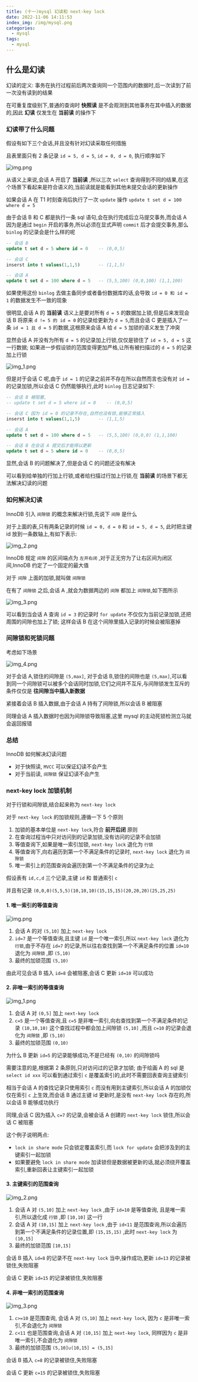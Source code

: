 ```yaml
---
title: (十一)mysql 幻读和 next-key lock
date: 2022-11-06 14:11:53
index_img: /img/mysql.png
categories:
  - mysql
tags:
  - mysql
---
```


## 什么是幻读

幻读的定义: 事务在执行过程前后两次查询同一个范围内的数据时,后一次读到了前一次没有读到的结果

在可重复度级别下,普通的查询时 **快照读** 是不会观测到其他事务在其中插入的数据的,因此 **幻读** 仅发生在 **当前读** 的操作下

### 幻读带了什么问题

假设有如下三个会话,并且没有针对幻读采取任何措施

且表里面只有 2 条记录 `id = 5, d = 5`, `id = 0, d = 0`, 执行顺序如下

![img.png](https://tva1.sinaimg.cn/large/008vK57jgy1h7vflq7ab8j30rz0f1grs.jpg)

从语义上来说,会话 A 开启了 **当前读** ,所以三次 `select` 查询得到不同的结果,在这个场景下看起来是符合语义的,当前读就是能看到其他未提交会话的更新操作

如果会话 A 在 T1 时刻查询后执行了一次 `update` 操作 `update t set d = 100 where d = 5`

由于会话 B 和 C 都是执行一条 sql 语句,会在执行完成后立马提交事务,而会话 A 因为是通过 `begin` 开启的事务,所以必须在显式声明 `commit` 后才会提交事务,那么 `binlog` 的记录会是什么样的呢

```sql
-- 会话 B
update t set d = 5 where id = 0    -- (0,0,5)

-- 会话 C
inserst into t values(1,1,5)       -- (1,1,5)

-- 会话 A
update t set d = 100 where d = 5   -- (5,5,100) (0,0,100) (1,1,100)
```

如果使用这份 `binlog` 去做主备同步或者备份数据库的话,会导致 `id = 0 和 id = 1` 的数据发生不一致的现象

很明显,会话 A 的 **当前读** 语义上是要对所有 `d = 5` 的数据加上锁,但是后来发现会话 B 将原来 `d != 5 的 id = 0` 的记录给更新为 `d = 5`,而且会话 C 更是插入了一条 `id = 1 且 d = 5` 的数据,这根原来会话 A 给 `d = 5` 加锁的语义发生了冲突

显然会话 A 并没有为所有 `d = 5` 的记录加上行锁,仅仅是锁住了 `id = 5, d = 5` 这一行数据; 如果进一步假设锁的范围变得更加严格,让所有被扫描过的 `d = 5` 的记录加上行锁

![img_1.png](https://tva1.sinaimg.cn/large/008vK57jgy1h7vflvnhywj30lb0990vu.jpg)

但是对于会话 C 呢,由于 `id = 1` 的记录之前并不存在所以自然而言也没有对 `id = ` 的记录加锁,所以会话 C 仍然能够执行,此时 `binlog` 日志记录如下:

```sql
-- 会话 B 被阻塞,
-- update t set d = 5 where id = 0    -- (0,0,5)

-- 会话 C 因为 id = 0 的记录不存在,自然也没有锁,能够正常插入
inserst into t values(1,1,5)       -- (1,1,5)

-- 会话 A
update t set d = 100 where d = 5   -- (5,5,100) (0,0,0) (1,1,100)

-- 会话 B 在会话 A 提交后才能得以更新
update t set d = 5 where id = 0    -- (0,0,5)
```

显然,会话 B 的问题解决了,但是会话 C 的问题还没有解决

可以看到给单独的行加上行锁,或者给扫描过行加上行锁,在 **当前读** 的场景下都无法解决幻读的问题

### 如何解决幻读

InnoDB 引入 `间隙锁` 的概念来解决行锁,先说下 `间隙` 是什么

对于上面的表,只有两条记录的时候 `id = 0, d = 0` 和 `id = 5, d = 5`, 此时把主键 id 放到一条数轴上,有如下表示:

![img_2.png](https://tva1.sinaimg.cn/large/008vK57jgy1h7vfm2gsxnj30fa03cjrd.jpg)

InnoDB 规定 `间隙` 的区间端点为 `左开右闭` ,对于正无穷为了让右区间为闭区间,InnoDB 约定了一个固定的最大值

对于 `间隙` 上面的加锁,就叫做 `间隙锁`

在有了 `间隙锁` 之后,会话 A ,就会为数据两边的 `间隙` 都加上 `间隙锁`,如下图所示

![img_3.png](https://tva1.sinaimg.cn/large/008vK57jgy1h7vfm95entj30om08awfj.jpg)

可以看到当会话 A 查询 `id = 3` 的记录时 `for update` 不仅仅为当前记录加锁,还把周围的间隙也加上了锁; 这样会话 B 在这个间隙里插入记录的时候会被阻塞掉

### 间隙锁和死锁问题

考虑如下场景

![img_4.png](https://tva1.sinaimg.cn/large/008vK57jgy1h7vfme14t9j30rl0ah76b.jpg)

对于会话 A,锁住的间隙是 `(5,max]`, 对于会话 B,锁住的间隙也是 `(5,max]`,可以看到同一个间隙锁可以被多个会话同时加锁,它们之间并不互斥,与间隙锁发生互斥的条件仅仅是 **往间隙当中插入新数据** 

紧接着会话 B 插入数据,由于会话 A 持有了间隙锁,所以会话 B 被阻塞

同理会话 A 插入数据时也因为间隙锁导致阻塞,这里 mysql 的主动死锁检测立马就会返回报错

### 总结

InnoDB 如何解决幻读问题

* 对于快照读, `MVCC` 可以保证幻读不会产生
* 对于当前读, `间隙锁` 保证幻读不会产生

### next-key lock 加锁机制

对于行锁和间隙锁,结合起来称为 `next-key lock`

对于 `next-key lock` 的加锁规则,遵循一下 5 个原则

1. 加锁的基本单位是 `next-key lock`,符合 **前开后闭** 原则
2. 在查询过程当中只对访问到的记录加锁,没有访问的记录不会加锁
3. 等值查询下,如果是唯一索引加锁, `next-key lock` 退化为 `行锁`
4. 等值查询下,向右遍历到第一个不满足条件的记录时, `next-key lock` 退化为 `间隙锁`
5. 唯一索引上的范围查询会遍历到第一个不满足条件的记录为止

假设表有 `id,c,d` 三个记录,主键 `id` 和 普通索引 `c`

并且有记录 `(0,0,0)(5,5,5)(10,10,10)(15,15,15)(20,20,20)(25,25,25)`

#### 1. 唯一索引的等值查询

![img.png](https://tva1.sinaimg.cn/large/008vK57jgy1h7vh481j86j30p008gdgu.jpg)

1. 会话 A 的对 `(5,10]` 加上 `next-key lock`
2. `id=7` 是一个等值查询,且主键 `id` 是一个唯一索引,所以 `next-key lock` 退化为 `行锁`,由于不存在 `id=7` 的记录,所以往右查找到第一个不满足条件的位置 `id=10` 退化为 `间隙锁` ,即 `(5,10)` 
3. 最终的加锁范围 `(5,10)`

由此可见会话 B 插入 `id=8` 会被阻塞,会话 C 更新 `id=10` 可以成功

#### 2. 非唯一索引的等值查询

![img_1.png](https://tva1.sinaimg.cn/large/008vK57jgy1h7vh4fk7w1j30ou099wfo.jpg)

1. 会话 A 对 `(0,5]` 加上 `next-key lock`
2. `c=5` 是一个等值查询,且 `c=5` 是非唯一索引,向右查找到第一个不满足条件的记录 `(10,10,10)` 这个查找过程中都会加上间隙锁 `(5,10]` ,而且 `c=10` 的记录会退化为 `间隙锁` ,即 `(5,10)`
3. 最终的加锁范围 `(0,10)`

为什么 B 更新 `id=5` 的记录能够成功,不是已经有 `(0,10)` 的间隙锁吗

需要注意的是,根据第 2 条原则,只对访问过的记录才加锁; 由于绘画 A 的 sql 是 `select id xxx` 可以看到通过索引 `c` 是覆盖索引的,此时不需要回表查询主键索引

相当于会话 A 的查找记录只使用索引 `c` 而没有用到主键索引,所以会话 A 的加锁仅仅在索引 `c` 上生效,而会话 B 通过主键 id 更新时,是没有 `next-key lock` 存在的,所以会话 B 能够成功执行

同理,会话 C 因为插入 `c=7` 的记录,会被会话 A 创建的 `next-key lock` 锁住,所以会话 C 被阻塞

这个例子说明两点:
* `lock in share mode` 只会锁定覆盖索引,而 `lock for update` 会把涉及到的主键索引一起加锁
* 如果要避免 `lock in share mode` 加读锁但是数据被更新的话,就必须绕开覆盖索引,重新回表让主键索引一起加锁

#### 3. 主键索引的范围查询

![img_2.png](https://tva1.sinaimg.cn/large/008vK57jgy1h7vh4letudj30ou0ebq4k.jpg)

1. 会话 A 对 `(5,10]` 加上 `next-key lock` ,由于 `id=10` 是等值查询, 且是唯一索引,所以退化成 `行锁` ,即 `[10,10]` 这一行
2. 会话 A 对 `(10,15]` 加上 `next-key lock` ,由于 `id<11` 是范围查询,所以会遍历到第一个不满足条件的记录位置,即 `(15,15,15)` ,此时 `next-key lock` 为 `(10,15]` 
3. 最终的加锁范围 `[10,15]`

会话 B 插入 `id=8` 的记录不在 `next-key lock` 当中,操作成功,更新 `id=13` 的记录被锁住,失败阻塞

会话 C 更新 `id=15` 的记录被锁住,失败阻塞

#### 4. 非唯一索引的范围查询

![img_3.png](https://tva1.sinaimg.cn/large/008vK57jgy1h7vh4rrlerj30ou0b2mya.jpg)

1. `c>=10` 是范围查询, 会话 A 对 `(5,10]` 加上 `next-key lock`, 因为 `c` 是非唯一索引,不会退化为 `间隙锁`
2. `c<11` 也是范围查询,会话 A 对 `(10,15]` 加上 `next-key lock`, 同样因为 `c` 是非唯一索引,不会退化为 `间隙锁`
3. 最终的加锁范围 `(5,10]∪(10,15] = (5,15]`

会话 B 插入 `c=8` 的记录被锁住,失败阻塞

会话 C 更新 `c=15` 的记录被锁住,失败阻塞